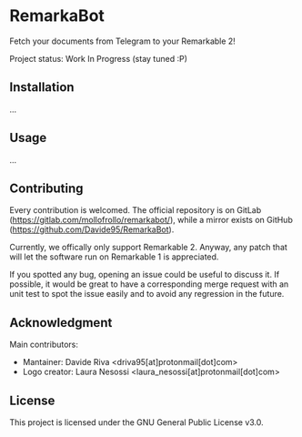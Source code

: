 # RemarkaBot

Fetch your documents from Telegram to your Remarkable 2!

Project status: Work In Progress (stay tuned :P)

## Installation

...

## Usage

...

## Contributing

Every contribution is welcomed. 
The official repository is on GitLab (https://gitlab.com/mollofrollo/remarkabot/), while a mirror exists on GitHub (https://github.com/Davide95/RemarkaBot).

Currently, we offically only support Remarkable 2. 
Anyway, any patch that will let the software run on Remarkable 1 is appreciated.

If you spotted any bug, opening an issue could be useful to discuss it. 
If possible, it would be great to have a corresponding merge request with an unit test to spot the issue easily and to avoid any regression in the future.

## Acknowledgment
Main contributors:
* Mantainer: Davide Riva <driva95[at]protonmail[dot]com>
* Logo creator: Laura Nesossi <laura_nesossi[at]protonmail[dot]com>

## License

This project is licensed under the GNU General Public License v3.0. 

